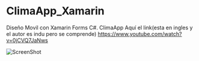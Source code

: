 # ClimaApp_Xamarin
Diseño Movil con Xamarin Forms C#. ClimaApp
Aquí el link(esta en ingles y el autor es indu pero se comprende)
https://www.youtube.com/watch?v=0jCVQ7JaNws

![ScreenShot](https://raw.github.com/Gamas-G/ClimaApp/master/Screen/Screen.png)
